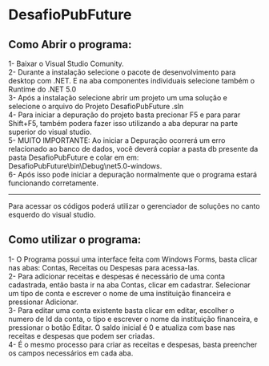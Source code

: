 # DesafioPubFuture

Como Abrir o programa:
---------------------
1- Baixar o Visual Studio Comunity.                                       
2- Durante a instalação selecione o pacote de desenvolvimento para desktop com .NET. E na aba componentes individuais 
selecione também o Runtime do .NET 5.0                                                                             
3- Após a instalação selecione abrir um projeto um uma solução e selecione o arquivo do Projeto DesafioPubFuture .sln                                                               
4- Para iniciar a depuração do projeto basta precionar F5 e para parar Shift+F5, também podera fazer isso utilizando 
a aba depurar na parte superior do visual studio.                                                                                               
5- MUITO IMPORTANTE: Ao iniciar a Depuração ocorrerá um erro relacionado ao banco de dados, você deverá copiar a pasta
db presente da pasta DesafioPubFuture e colar em em: DesafioPubFuture\bin\Debug\net5.0-windows.                                                                     
6- Após isso pode iniciar a depuração normalmente que o programa estará funcionando corretamente.

----------------------------------------------------------------------------------------------------------------------------------------
Para acessar os códigos poderá utilizar o gerenciador de soluções no canto esquerdo do visual studio.

Como utilizar o programa:
-------------------------
1- O Programa possui uma interface feita com Windows Forms, basta clicar nas abas: Contas, Receitas ou Despesas para acessa-las.                                           
2- Para adicionar receitas e despesas é necessário de uma conta cadastrada, então basta ir na aba Contas, clicar em cadastrar.
Selecionar um tipo de conta e escrever o nome de uma instituição financeira e pressionar Adicionar.                                                      
3- Para editar uma conta existente basta clicar em editar, 
escolher o numero de Id da conta, o tipo e escrever o nome da instituição financeira, e pressionar o botão Editar.
O saldo inicial é 0 e atualiza com base nas receitas e despesas que podem ser criadas.                                                                           
4- É o mesmo processo para criar as receitas e despesas, basta preencher os campos necessários em cada aba.
